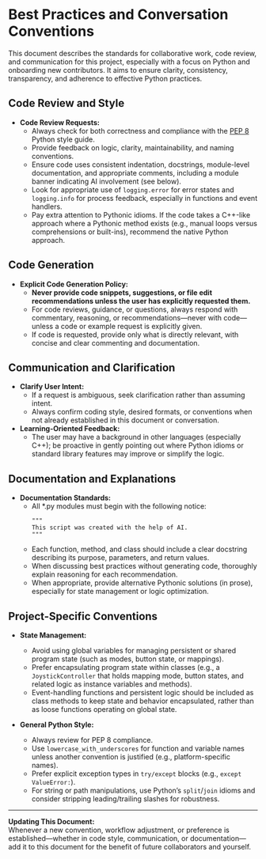 # Best Practices and Conversation Conventions

This document describes the standards for collaborative work, code review, and communication for this project, especially with a focus on Python and onboarding new contributors. It aims to ensure clarity, consistency, transparency, and adherence to effective Python practices.

## Code Review and Style
- **Code Review Requests:**
  - Always check for both correctness and compliance with the [PEP 8](https://peps.python.org/pep-0008/) Python style guide.
  - Provide feedback on logic, clarity, maintainability, and naming conventions.
  - Ensure code uses consistent indentation, docstrings, module-level documentation, and appropriate comments, including a module banner indicating AI involvement (see below).
  - Look for appropriate use of `logging.error` for error states and `logging.info` for process feedback, especially in functions and event handlers.
  - Pay extra attention to Pythonic idioms. If the code takes a C++-like approach where a Pythonic method exists (e.g., manual loops versus comprehensions or built-ins), recommend the native Python approach.

## Code Generation
- **Explicit Code Generation Policy:**
  - **Never provide code snippets, suggestions, or file edit recommendations unless the user has explicitly requested them.**
  - For code reviews, guidance, or questions, always respond with commentary, reasoning, or recommendations—never with code—unless a code or example request is explicitly given.
  - If code is requested, provide only what is directly relevant, with concise and clear commenting and documentation.

## Communication and Clarification
- **Clarify User Intent:**
  - If a request is ambiguous, seek clarification rather than assuming intent.
  - Always confirm coding style, desired formats, or conventions when not already established in this document or conversation.
- **Learning-Oriented Feedback:**
  - The user may have a background in other languages (especially C++); be proactive in gently pointing out where Python idioms or standard library features may improve or simplify the logic.

## Documentation and Explanations
- **Documentation Standards:**
  - All *.py modules must begin with the following notice:
    ```
    """
    This script was created with the help of AI.
    """
    ```
  - Each function, method, and class should include a clear docstring describing its purpose, parameters, and return values.
  - When discussing best practices without generating code, thoroughly explain reasoning for each recommendation.
  - When appropriate, provide alternative Pythonic solutions (in prose), especially for state management or logic optimization.

## Project-Specific Conventions

- **State Management:**
  - Avoid using global variables for managing persistent or shared program state (such as modes, button state, or mappings).
  - Prefer encapsulating program state within classes (e.g., a `JoystickController` that holds mapping mode, button states, and related logic as instance variables and methods).
  - Event-handling functions and persistent logic should be included as class methods to keep state and behavior encapsulated, rather than as loose functions operating on global state.

- **General Python Style:**
  - Always review for PEP 8 compliance.
  - Use `lowercase_with_underscores` for function and variable names unless another convention is justified (e.g., platform-specific names).
  - Prefer explicit exception types in `try/except` blocks (e.g., `except ValueError:`).
  - For string or path manipulations, use Python’s `split`/`join` idioms and consider stripping leading/trailing slashes for robustness.


---

**Updating This Document:**  
Whenever a new convention, workflow adjustment, or preference is established—whether in code style, communication, or documentation—add it to this document for the benefit of future collaborators and yourself.